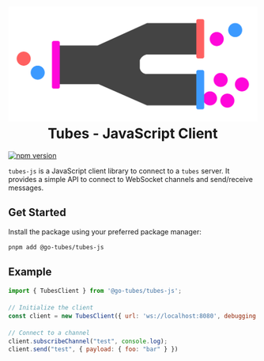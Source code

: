 <h1 align="center">
  <img src="https://raw.githubusercontent.com/go-tubes/tubes/images/logo.png"><br>
  Tubes - JavaScript Client
</h1>

<a href="https://www.npmjs.com/package/@go-tubes/tubes-js"><img src="https://img.shields.io/npm/v/@go-tubes/tubes-js.svg" alt="npm version"></a>

`tubes-js` is a JavaScript client library to connect to a `tubes` server. It provides a simple API to connect to WebSocket channels and send/receive messages.

## Get Started

Install the package using your preferred package manager:


```bash
pnpm add @go-tubes/tubes-js
```

## Example

```javascript
import { TubesClient } from '@go-tubes/tubes-js';

// Initialize the client
const client = new TubesClient({ url: 'ws://localhost:8080', debugging: true });

// Connect to a channel
client.subscribeChannel("test", console.log);
client.send("test", { payload: { foo: "bar" } })
```


